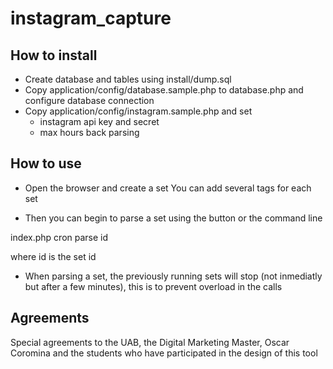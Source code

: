 # instagram_capture



How to install
----

- Create database and tables using install/dump.sql
- Copy application/config/database.sample.php to database.php and configure database connection
- Copy application/config/instagram.sample.php and set
	- instagram api key and secret
	- max hours back parsing


How to use
----

- Open the browser and create a set
You can add several tags for each set

- Then you can begin to parse a set using the button or the command line


index.php cron parse id   

where id is the set id


- When parsing a set, the previously running sets will stop (not inmediatly but after a few minutes), this is to prevent overload in the calls


Agreements
----

Special agreements to the UAB, the Digital Marketing Master, Oscar Coromina and the students who have participated in the design of this tool

